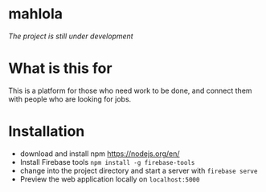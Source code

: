 # mahlola
*The project is still under development*

# What is this for
This is a platform for those who need work to be done, and connect them with people who are looking for jobs.

# Installation
* download and install npm https://nodejs.org/en/
* Install Firebase tools ```npm install -g firebase-tools```
* change into the project directory and start a server with ```firebase serve```
* Preview the web application locally on ```localhost:5000```
